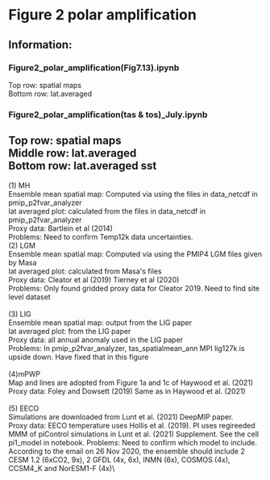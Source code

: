 


# Figure 2 polar amplification
## Information:
### Figure2_polar_amplification(Fig7.13).ipynb
Top row: spatial maps\
Bottom row: lat.averaged 
### Figure2_polar_amplification(tas & tos)_July.ipynb
Top row: spatial maps\
Middle row: lat.averaged \
Bottom row: lat.averaged sst
--------------
(1) MH\
     Ensemble mean spatial map: Computed via using the files in data_netcdf in pmip_p2fvar_analyzer\
     lat averaged plot: calculated from the files in data_netcdf in pmip_p2fvar_analyzer\
     Proxy data: Bartlein et al (2014)\
Problems: Need to confirm Temp12k data uncertainties.\
(2) LGM\
 Ensemble mean spatial map: Computed via using the PMIP4 LGM files given by Masa\
     lat averaged plot: calculated from Masa's files\
     Proxy data:  Cleator et al (2019) Tierney et al (2020) \
Problems: Only found gridded proxy data for Cleator 2019. Need to find site level dataset\
\
(3) LIG\
     Ensemble mean spatial map: output from the LIG paper\
     lat averaged plot: from the LIG paper\
    Proxy data: all annual anomaly used in the LIG paper\
Problems: In pmip_p2fvar_analyzer,  tas_spatialmean_ann MPI lig127k is upside down. Have fixed that in this figure\
\
(4)mPWP\
    Map and lines are adopted from Figure 1a and 1c of Haywood et al. (2021)\
   Proxy data: 
Foley and Dowsett (2019)  Same as in Haywood et al. (2021)\
\
(5) EECO\
   Simulations are downloaded from Lunt et al. (2021) DeepMIP paper.\
   Proxy data: EECO temperature uses Hollis et al. (2019). PI uses regireeded MMM of piControl simulations in Lunt et al. (2021) Supplement. See the cell pi1_model in notebook.
Problems: Need to confirm which model to include. According to the email on 26 Nov 2020, the ensemble should include 2 CESM 1.2 (6xCO2, 9x), 2 GFDL (4x, 6x), INMN (6x), COSMOS (4x), CCSM4_K and NorESM1-F (4x)\
